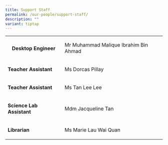```yaml
---
title: Support Staff
permalink: /our-people/support-staff/
description: ""
variant: tiptap
---
```

<table style="minWidth: 75px">
<colgroup>
<col>
<col>
<col>
</colgroup>
<tbody>
<tr>
<th rowspan="1" colspan="1">
<p>Desktop Engineer</p>
</th>
<td rowspan="1" colspan="2">
<p>Mr Muhammad Malique Ibrahim Bin Ahmad</p>
</td>
</tr>
<tr>
<td rowspan="1" colspan="1">
<p><strong>Teacher Assistant</strong>
</p>
</td>
<td rowspan="1" colspan="2">
<p>Ms Dorcas Pillay</p>
</td>
</tr>
<tr>
<td rowspan="1" colspan="1">
<p><strong>Teacher Assistant</strong>
</p>
</td>
<td rowspan="1" colspan="2">
<p>Ms Tan Lee Lee</p>
</td>
</tr>
<tr>
<td rowspan="1" colspan="1">
<p><strong>Science Lab Assistant</strong>
</p>
</td>
<td rowspan="1" colspan="2">
<p>Mdm Jacqueline Tan</p>
</td>
</tr>
<tr>
<td rowspan="1" colspan="1">
<p><strong>Librarian</strong>
</p>
</td>
<td rowspan="1" colspan="2">
<p>Ms Marie Lau Wai Quan</p>
</td>
</tr>
</tbody>
</table>
<p></p>